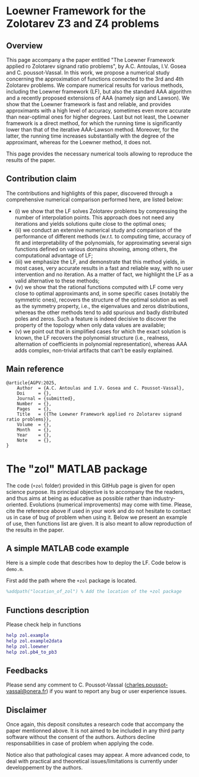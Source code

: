 # Loewner Framework for the Zolotarev Z3 and Z4 problems

## Overview

This page accompany a the paper entitled "The Loewner Framework applied ro Zolotarev signand ratio problems", by A.C. Antoulas, I.V. Gosea and C. poussot-Vassal. In this work, we propose a numerical study concerning the approximation of functions connected to the 3rd and 4th Zolotarev problems. We compare numerical results for various methods, including the Loewner framework (LF), but also the standard AAA algorithm and a recently proposed extensions of AAA (namely sign and Lawson). We show that the Loewner framework is fast and reliable, and provides approximants with a high level of accuracy, sometimes even more accurate than near-optimal ones for higher degrees. Last but not least, the Loewner framework is a direct method, for which the running time is significantly lower than that of the iterative AAA-Lawson method. Moreover, for the latter, the running time increases substantially with the degree of the approximant, whereas for the Loewner method, it does not.

This page provides the necessary numerical tools allowing to reproduce the results of the paper.

## Contribution claim

The contributions and highlights of this paper, discovered through a comprehensive numerical comparison performed here, are listed below:
- (i) we show that the LF solves Zolotarev problems by compressing the number of interpolation points. This approach does not need any iterations and yields solutions quite close to the optimal ones;
- (ii) we conduct an extensive numerical study and comparison of the performance of different methods (w.r.t. to computing time, accuracy of fit and interpretability of the polynomials, for approximating several sign functions defined on various domains showing, among others, the computational advantage of LF;
- (iii) we emphasize the LF, and demonstrate that this method yields, in most cases, very accurate results in a fast and reliable way, with no user intervention and no iteration. As a matter of fact, we highlight the LF as a valid alternative to these methods;
- (iv) we show that the rational functions computed with LF come very close to optimal approximants and, in some specific cases (notably the symmetric ones), recovers the structure of the optimal solution as well as the symmetry property, i.e., the eigenvalues and zeros distributions, whereas the other methods tend to add spurious and badly distributed poles and zeros. Such a feature is indeed decisive to discover the property of the topology when only data values are available;
- (v) we point out that in simplified cases for which the exact solution is known, the LF recovers the polynomial structure (i.e., realness, alternation of coefficients in polynomial representation), whereas AAA adds complex, non-trivial artifacts that can’t be easily explained.

## Main reference

```
@article{AGPV:2025,
	Author	= {A.C. Antoulas and I.V. Gosea and C. Poussot-Vassal},
	Doi 	= {},
	Journal = {submitted},
	Number 	= {},
	Pages 	= {},
	Title 	= {{The Loewner Framework applied ro Zolotarev signand ratio problems}},
	Volume 	= {},
  	Month   = {},
	Year 	= {},
	Note    = {}, 
}
```

# The "zol" MATLAB package 

The code (`+zol` folder)  provided in this GitHub page is given for open science purpose. Its principal objective is to accompany the the readers, and thus aims at being as educative as possible rather than industry-oriented. Evolutions (numerical improvements) may come with time. Please, cite the reference above if used in your work and do not hesitate to contact us in case of bug of problem when using it. Below we present an example of use, then functions list are given.
It is also meant to allow reproduction of the results in the paper.

## A simple MATLAB code example

Here is a simple code that describes how to deploy the LF. Code below is `demo.m`.

First add the path where the `+zol` package is located.

```Matlab
%addpath("location_of_zol") % Add the location of the +zol package
```

## Functions description

Please check help in functions
```Matlab
help zol.example
help zol.example2data
help zol.loewner
help zol.pb4_to_pb3
```

## Feedbacks

Please send any comment to C. Poussot-Vassal (charles.poussot-vassal@onera.fr) if you want to report any bug or user experience issues.


## Disclaimer

Once again, this deposit consitutes a research code that accompany the paper mentionned above. It is not aimed to be included in any third party software without the consent of the authors. Authors decline responsabilities in case of problem when applying the code.

Notice also that pathological cases may appear. A more advanced code, to deal with practical and theoretical issues/limitations is currently under developpement by the authors.





